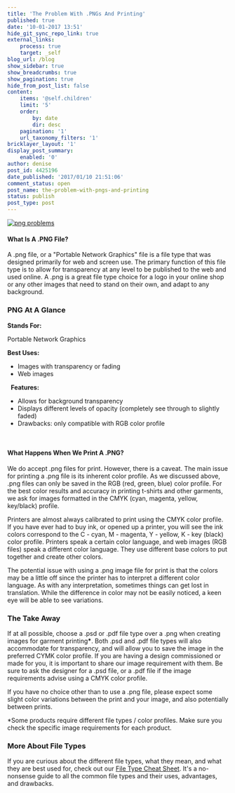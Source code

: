 ```yaml
---
title: 'The Problem With .PNGs And Printing'
published: true
date: '10-01-2017 13:51'
hide_git_sync_repo_link: true
external_links:
    process: true
    target: _self
blog_url: /blog
show_sidebar: true
show_breadcrumbs: true
show_pagination: true
hide_from_post_list: false
content:
    items: '@self.children'
    limit: '5'
    order:
        by: date
        dir: desc
    pagination: '1'
    url_taxonomy_filters: '1'
bricklayer_layout: '1'
display_post_summary:
    enabled: '0'
author: denise
post_id: 4425196
date_published: '2017/01/10 21:51:06'
comment_status: open
post_name: the-problem-with-pngs-and-printing
status: publish
post_type: post
---
```


[![png problems](https://printaura.com/wp-content/uploads/2017/01/png-probs-fb.jpg)](https://blog.printaura.com/blog/art-resources/the-problem-with-pngs-and-printing)
<h4>What Is A .PNG File?</h4>
A .png file, or a "Portable Network Graphics" file is a file type that was designed primarily for web and screen use. The primary function of this file type is to allow for transparency at any level to be published to the web and used online. A .png is a great file type choice for a logo in your online shop or any other images that need to stand on their own, and adapt to any background.
<h3>PNG At A Glance</h3>
<strong>Stands For: </strong>

Portable Network Graphics

<strong>Best Uses:</strong>
<ul>
 	<li>Images with transparency or fading</li>
 	<li>Web images</li>
</ul>
&nbsp;
<strong>Features:</strong>
<ul>
 	<li>Allows for background transparency</li>
 	<li>Displays different levels of opacity (completely see through to slightly faded)</li>
 	<li>Drawbacks: only compatible with RGB color profile</li>
</ul>
&nbsp;
<h4>What Happens When We Print A .PNG?</h4>
We do accept .png files for print. However, there is a caveat. The main issue for printing a .png file is its inherent color profile. As we discussed above, .png files can only be saved in the RGB (red, green, blue) color profile. For the best color results and accuracy in printing t-shirts and other garments, we ask for images formatted in the CMYK (cyan, magenta, yellow, key/black) profile.

Printers are almost always calibrated to print using the CMYK color profile. If you have ever had to buy ink, or opened up a printer, you will see the ink colors correspond to the C - cyan, M - magenta, Y - yellow, K - key (black) color profile. Printers speak a certain color language, and web images (RGB files) speak a different color language. They use different base colors to put together and create other colors.

The potential issue with using a .png image file for print is that the colors may be a little off since the printer has to interpret a different color language. As with any interpretation, sometimes things can get lost in translation. While the difference in color may not be easily noticed, a keen eye will be able to see variations.
<h3>The Take Away</h3>
If at all possible, choose a .psd or .pdf file type over a .png when creating images for garment printing<strong>*</strong>. Both .psd and .pdf file types will also accommodate for transparency, and will allow you to save the image in the preferred CYMK color profile. If you are having a design commissioned or made for you, it is important to share our image requirement with them. Be sure to ask the designer for a .psd file, or a .pdf file if the image requirements advise using a CMYK color profile.

If you have no choice other than to use a .png file, please expect some slight color variations between the print and your image, and also potentially between prints.

*Some products require different file types / color profiles. Make sure you check the specific image requirements for each product.
<h3>More About File Types</h3>
If you are curious about the different file types, what they mean, and what they are best used for, check out our <a href="https://printaura.com/file-type-cheat-sheet/" target="_blank">File Type Cheat Sheet</a>. It's a no-nonsense guide to all the common file types and their uses, advantages, and drawbacks.
